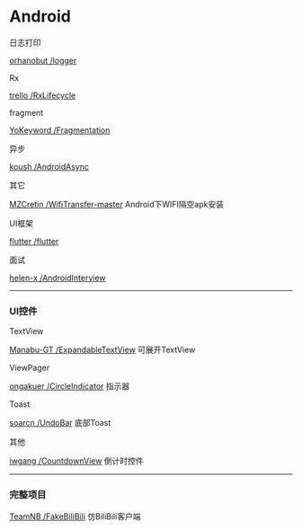 # Android

日志打印

[orhanobut /logger](https://github.com/orhanobut/logger)

Rx

[trello /RxLifecycle](https://github.com/trello/RxLifecycle)

fragment

[YoKeyword /Fragmentation](https://github.com/YoKeyword/Fragmentation)

异步

[koush /AndroidAsync](https://github.com/koush/AndroidAsync)

其它

[MZCretin /WifiTransfer-master](https://github.com/MZCretin/WifiTransfer-master)                  Android下WIFI隔空apk安装

UI框架

[flutter /flutter](https://github.com/flutter/flutter)

面试

[helen-x /AndroidInterview](https://github.com/helen-x/AndroidInterview)

---

### UI控件

TextView

[Manabu-GT /ExpandableTextView](https://github.com/Manabu-GT/ExpandableTextView)           可展开TextView

ViewPager

[ongakuer /CircleIndicator](https://github.com/ongakuer/CircleIndicator)                          指示器

Toast

[soarcn /UndoBar](https://github.com/soarcn/UndoBar)                                         底部Toast

其他

[iwgang /CountdownView](https://github.com/iwgang/CountdownView)                          倒计时控件

---

### 完整项目

[TeamNB /FakeBiliBili](https://github.com/TeamNB/FakeBiliBili)                                仿BiliBili客户端



